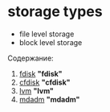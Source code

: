 # storage types

- file level storage
- block level storage


Содержание:

1. [fdisk](fdisk/fdisk.md) **"fdisk"**
2. [cfdisk](cfdisk/fdisk.md) **"cfdisk"**
3. [lvm](lvm/lvm.md) **"lvm"**
4. [mdadm](mdadm/mdadm.md) **"mdadm"**

